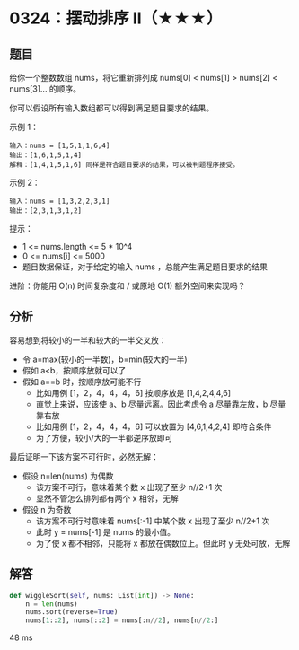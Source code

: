 # 0324：摆动排序 II（★★★）


## 题目

给你一个整数数组 nums，将它重新排列成 nums[0] < nums[1] > nums[2] < nums[3]... 的顺序。

你可以假设所有输入数组都可以得到满足题目要求的结果。

示例 1：

    输入：nums = [1,5,1,1,6,4]
    输出：[1,6,1,5,1,4]
    解释：[1,4,1,5,1,6] 同样是符合题目要求的结果，可以被判题程序接受。

示例 2：

    输入：nums = [1,3,2,2,3,1]
    输出：[2,3,1,3,1,2]
     
提示：

- 1 <= nums.length <= 5 * 10^4
- 0 <= nums[i] <= 5000
- 题目数据保证，对于给定的输入 nums ，总能产生满足题目要求的结果
 
进阶：你能用 O(n) 时间复杂度和 / 或原地 O(1) 额外空间来实现吗？

## 分析

容易想到将较小的一半和较大的一半交叉放：
- 令 a=max(较小的一半数)，b=min(较大的一半)
- 假如 a<b，按顺序放就可以了
- 假如 a==b 时，按顺序放可能不行
	- 比如用例 [1，2，4，4，4，6] 按顺序放是 [1,4,2,4,4,6]
	- 直觉上来说，应该使 a、b 尽量远离。因此考虑令 a 尽量靠左放，b 尽量靠右放
	- 比如用例 [1，2，4，4，4，6] 可以放置为 [4,6,1,4,2,4] 即符合条件
	- 为了方便，较小/大的一半都逆序放即可

最后证明一下该方案不可行时，必然无解：
- 假设 n=len(nums) 为偶数
	- 该方案不可行，意味着某个数 x 出现了至少 n//2+1 次
	- 显然不管怎么排列都有两个 x 相邻，无解
- 假设 n 为奇数
	- 该方案不可行时意味着 nums[:-1] 中某个数 x 出现了至少 n//2+1 次
	- 此时 y = nums[-1] 是 nums 的最小值。
	- 为了使 x 都不相邻，只能将 x 都放在偶数位上。但此时 y 无处可放，无解
    

## 解答

```python
def wiggleSort(self, nums: List[int]) -> None:
    n = len(nums)
    nums.sort(reverse=True)
    nums[1::2], nums[::2] = nums[:n//2], nums[n//2:]
```
48 ms

